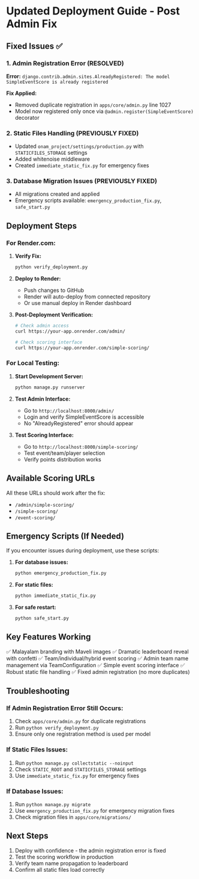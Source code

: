 # Updated Deployment Guide - Post Admin Fix

## Fixed Issues ✅

### 1. Admin Registration Error (RESOLVED)
**Error:** `django.contrib.admin.sites.AlreadyRegistered: The model SimpleEventScore is already registered`

**Fix Applied:**
- Removed duplicate registration in `apps/core/admin.py` line 1027
- Model now registered only once via `@admin.register(SimpleEventScore)` decorator

### 2. Static Files Handling (PREVIOUSLY FIXED)
- Updated `onam_project/settings/production.py` with `STATICFILES_STORAGE` settings
- Added whitenoise middleware
- Created `immediate_static_fix.py` for emergency fixes

### 3. Database Migration Issues (PREVIOUSLY FIXED)  
- All migrations created and applied
- Emergency scripts available: `emergency_production_fix.py`, `safe_start.py`

## Deployment Steps

### For Render.com:

1. **Verify Fix:**
   ```bash
   python verify_deployment.py
   ```

2. **Deploy to Render:**
   - Push changes to GitHub
   - Render will auto-deploy from connected repository
   - Or use manual deploy in Render dashboard

3. **Post-Deployment Verification:**
   ```bash
   # Check admin access
   curl https://your-app.onrender.com/admin/
   
   # Check scoring interface
   curl https://your-app.onrender.com/simple-scoring/
   ```

### For Local Testing:

1. **Start Development Server:**
   ```bash
   python manage.py runserver
   ```

2. **Test Admin Interface:**
   - Go to `http://localhost:8000/admin/`
   - Login and verify SimpleEventScore is accessible
   - No "AlreadyRegistered" error should appear

3. **Test Scoring Interface:**
   - Go to `http://localhost:8000/simple-scoring/`
   - Test event/team/player selection
   - Verify points distribution works

## Available Scoring URLs

All these URLs should work after the fix:
- `/admin/simple-scoring/`
- `/simple-scoring/`  
- `/event-scoring/`

## Emergency Scripts (If Needed)

If you encounter issues during deployment, use these scripts:

1. **For database issues:**
   ```bash
   python emergency_production_fix.py
   ```

2. **For static files:**
   ```bash
   python immediate_static_fix.py
   ```

3. **For safe restart:**
   ```bash
   python safe_start.py
   ```

## Key Features Working

✅ Malayalam branding with Maveli images
✅ Dramatic leaderboard reveal with confetti
✅ Team/individual/hybrid event scoring
✅ Admin team name management via TeamConfiguration
✅ Simple event scoring interface
✅ Robust static file handling
✅ Fixed admin registration (no more duplicates)

## Troubleshooting

### If Admin Registration Error Still Occurs:
1. Check `apps/core/admin.py` for duplicate registrations
2. Run `python verify_deployment.py`
3. Ensure only one registration method is used per model

### If Static Files Issues:
1. Run `python manage.py collectstatic --noinput`
2. Check `STATIC_ROOT` and `STATICFILES_STORAGE` settings
3. Use `immediate_static_fix.py` for emergency fixes

### If Database Issues:
1. Run `python manage.py migrate`
2. Use `emergency_production_fix.py` for emergency migration fixes
3. Check migration files in `apps/core/migrations/`

## Next Steps

1. Deploy with confidence - the admin registration error is fixed
2. Test the scoring workflow in production
3. Verify team name propagation to leaderboard
4. Confirm all static files load correctly
